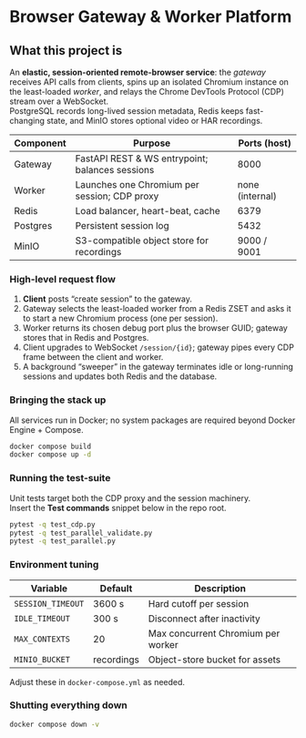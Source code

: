 # Browser Gateway & Worker Platform

## What this project is

An **elastic, session-oriented remote-browser service**: the *gateway* receives API calls from clients, spins up an isolated Chromium instance on the least-loaded *worker*, and relays the Chrome DevTools Protocol (CDP) stream over a WebSocket.  
PostgreSQL records long-lived session metadata, Redis keeps fast-changing state, and MinIO stores optional video or HAR recordings.

| Component | Purpose | Ports (host) |
|-----------|---------|--------------|
| Gateway   | FastAPI REST & WS entrypoint; balances sessions | 8000 |
| Worker    | Launches one Chromium per session; CDP proxy   | none (internal) |
| Redis     | Load balancer, heart-beat, cache               | 6379 |
| Postgres  | Persistent session log                         | 5432 |
| MinIO     | S3-compatible object store for recordings      | 9000 / 9001 |

### High-level request flow

1. **Client** posts “create session” to the gateway.  
2. Gateway selects the least-loaded worker from a Redis ZSET and asks it to start a new Chromium process (one per session).  
3. Worker returns its chosen debug port plus the browser GUID; gateway stores that in Redis and Postgres.  
4. Client upgrades to WebSocket `/session/{id}`; gateway pipes every CDP frame between the client and worker.  
5. A background “sweeper” in the gateway terminates idle or long-running sessions and updates both Redis and the database.

### Bringing the stack up

All services run in Docker; no system packages are required beyond Docker Engine + Compose.  

```bash
docker compose build
docker compose up -d
```

### Running the test-suite

Unit tests target both the CDP proxy and the session machinery.  
Insert the **Test commands** snippet below in the repo root.

```bash
pytest -q test_cdp.py
pytest -q test_parallel_validate.py
pytest -q test_parallel.py
```

### Environment tuning

| Variable | Default | Description |
|----------|---------|-------------|
| `SESSION_TIMEOUT` | 3600 s | Hard cutoff per session |
| `IDLE_TIMEOUT`    |  300 s | Disconnect after inactivity |
| `MAX_CONTEXTS`    |   20   | Max concurrent Chromium per worker |
| `MINIO_BUCKET`    | recordings | Object-store bucket for assets |

Adjust these in `docker-compose.yml` as needed.

### Shutting everything down

```bash
docker compose down -v
```

